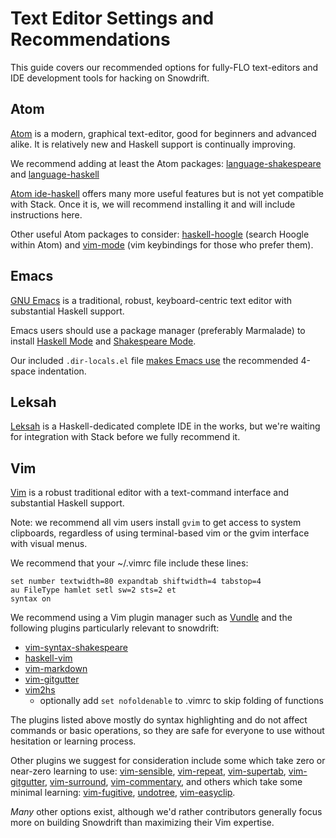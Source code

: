 # Text Editor Settings and Recommendations

This guide covers our recommended options for fully-FLO text-editors and IDE
development tools for hacking on Snowdrift.

## Atom

[Atom](https://atom.io/) is a modern, graphical text-editor, good for beginners
and advanced alike. It is relatively new and Haskell support is continually
improving.

We recommend adding at least the Atom packages:
[language-shakespeare](https://atom.io/packages/language-shakespeare) and
[language-haskell](https://atom.io/packages/language-haskell)

[Atom ide-haskell](https://atom.io/packages/ide-haskell) offers many more useful
features but is not yet compatible with Stack. Once it is, we will recommend
installing it and will include instructions here.

Other useful Atom packages to consider:
[haskell-hoogle](https://atom.io/packages/haskell-hoogle) (search Hoogle within
Atom) and [vim-mode](https://atom.io/packages/vim-mode) (vim keybindings for
those who prefer them).

## Emacs

[GNU Emacs](https://www.gnu.org/software/emacs/) is a traditional, robust,
keyboard-centric text editor with substantial Haskell support.

Emacs users should use a package manager (preferably Marmalade) to install
[Haskell Mode](https://github.com/haskell/haskell-mode)
and
[Shakespeare Mode](https://github.com/CodyReichert/shakespeare-mode).

Our included `.dir-locals.el` file
[makes Emacs use](https://www.gnu.org/software/emacs/manual/html_node/emacs/Directory-Variables.html)
the recommended 4-space indentation.

## Leksah

[Leksah](http://leksah.org/) is a Haskell-dedicated complete IDE in the works,
but we're waiting for integration with Stack before we fully recommend it.

## Vim

[Vim](http://www.vim.org/) is a robust traditional editor with a text-command
interface and substantial Haskell support.

Note: we recommend all vim users install `gvim` to get access to system
clipboards, regardless of using terminal-based vim or the gvim interface with
visual menus.

We recommend that your ~/.vimrc file include these lines:

    set number textwidth=80 expandtab shiftwidth=4 tabstop=4
    au FileType hamlet setl sw=2 sts=2 et
    syntax on

We recommend using a Vim plugin manager such as
[Vundle](https://github.com/VundleVim/Vundle.vim)
and the following plugins particularly relevant to snowdrift:

* [vim-syntax-shakespeare](https://github.com/pbrisbin/vim-syntax-shakespeare)
* [haskell-vim](https://github.com/neovimhaskell/haskell-vim)
* [vim-markdown](https://github.com/plasticboy/vim-markdown)
* [vim-gitgutter](https://github.com/airblade/vim-gitgutter)
* [vim2hs](https://github.com/dag/vim2hs)
    * optionally add `set nofoldenable` to .vimrc to skip folding of functions

The plugins listed above mostly do syntax highlighting and do not affect
commands or basic operations, so they are safe for everyone to use without
hesitation or learning process.

Other plugins we suggest for consideration include some which take zero or
near-zero learning to use:
[vim-sensible](https://github.com/tpope/vim-sensible),
[vim-repeat](https://github.com/tpope/vim-repeat),
[vim-supertab](https://github.com/ervandew/supertab),
[vim-gitgutter](https://github.com/airblade/vim-gitgutter),
[vim-surround](https://github.com/tpope/vim-surround),
[vim-commentary](https://github.com/tpope/vim-commentary),
and others which take some minimal learning:
[vim-fugitive](https://github.com/tpope/vim-fugitive),
[undotree](https://github.com/mbbill/undotree),
[vim-easyclip](https://github.com/mbbill/undotree).

*Many* other options exist, although we'd rather contributors generally focus
more on building Snowdrift than maximizing their Vim expertise.
